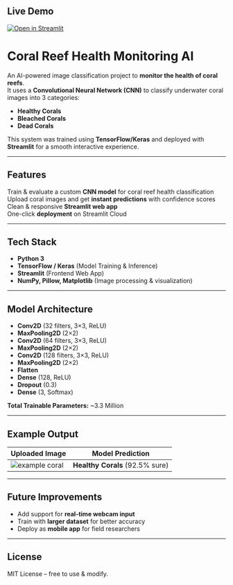 ## Live Demo  
[![Open in Streamlit](https://static.streamlit.io/badges/streamlit_badge_black_white.svg)](https://coral-reef-health-ai-jogw9eiudfghfg7ncrpcip.streamlit.app/)

# Coral Reef Health Monitoring AI  

An AI-powered image classification project to **monitor the health of coral reefs**.  
It uses a **Convolutional Neural Network (CNN)** to classify underwater coral images into 3 categories:  

- **Healthy Corals**  
- **Bleached Corals**  
- **Dead Corals**  

This system was trained using **TensorFlow/Keras** and deployed with **Streamlit** for a smooth interactive experience.

---

## Features  
Train & evaluate a custom **CNN model** for coral reef health classification  
Upload coral images and get **instant predictions** with confidence scores  
Clean & responsive **Streamlit web app**  
One-click **deployment** on Streamlit Cloud  

---

## Tech Stack  
- **Python 3**  
- **TensorFlow / Keras** (Model Training & Inference)  
- **Streamlit** (Frontend Web App)  
- **NumPy, Pillow, Matplotlib** (Image processing & visualization)  

---

## Model Architecture  
- **Conv2D** (32 filters, 3×3, ReLU)  
- **MaxPooling2D** (2×2)  
- **Conv2D** (64 filters, 3×3, ReLU)  
- **MaxPooling2D** (2×2)  
- **Conv2D** (128 filters, 3×3, ReLU)  
- **MaxPooling2D** (2×2)  
- **Flatten**  
- **Dense** (128, ReLU)  
- **Dropout** (0.3)  
- **Dense** (3, Softmax)  

**Total Trainable Parameters:** ~3.3 Million  

---

## Example Output  

| Uploaded Image | Model Prediction |
|---------------|----------------|
| ![example coral](https://upload.wikimedia.org/wikipedia/commons/thumb/0/0b/Coral_Reef.jpg/320px-Coral_Reef.jpg) | **Healthy Corals** (92.5% sure) |

---

## Future Improvements  
- Add support for **real-time webcam input**  
- Train with **larger dataset** for better accuracy  
- Deploy as **mobile app** for field researchers  

---

## License  
MIT License – free to use & modify.
